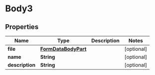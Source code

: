 # Body3

## Properties
Name | Type | Description | Notes
------------ | ------------- | ------------- | -------------
**file** | [**FormDataBodyPart**](FormDataBodyPart.md) |  |  [optional]
**name** | **String** |  |  [optional]
**description** | **String** |  |  [optional]

